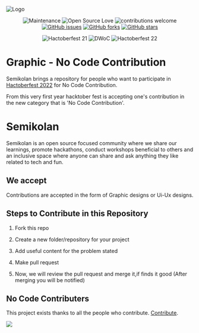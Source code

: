 
![Logo](https://semikolan.co/static/media/logo.fd0e13b2.png)

<div align="center">

![Maintenance](https://img.shields.io/badge/Maintained%3F-yes-orange?style=flat-square&labelColor=0a192f&color=e6f1ff)
![Open Source Love](https://img.shields.io/badge/Open%20Source-%E2%9D%A4-red?style=flat-square&labelColor=0a192f&color=e6f1ff)
![contributions welcome](https://img.shields.io/badge/contributions-welcome-brightgreen?style=flat-square&labelColor=0a192f&color=e6f1ff)
[![GitHub issues](https://img.shields.io/github/issues/semikolan-co/Graphics_no_code?style=social&labelColor=0a192f&color=a8b2d1)](https://github.com/semikolan-co/Graphics_no_code/issues)
[![GitHub forks](https://img.shields.io/github/forks/semikolan-co/Graphics_no_code?style=social&labelColor=0a192f&color=a8b2d1)](https://github.com/semikolan-co/Graphics_no_code/network)
[![GitHub stars](https://img.shields.io/github/stars/semikolan-co/Graphics_no_code?style=social&labelColor=0a192f&color=a8b2d1)](https://github.com/semikolan-co/Graphics_no_code/stargazers)
  
![Hactoberfest 21](https://img.shields.io/badge/Hactoberfest-%E2%9D%A4-red?style=for-the-badge&labelColor=0a192f&color=64ffda)
![DWoC](https://img.shields.io/badge/DWoC-%E2%9D%A4-red?style=for-the-badge&labelColor=0a192f&color=64ffda)
![Hactoberfest 22](https://img.shields.io/badge/Hactoberfest-%E2%9D%A4-red?style=for-the-badge&labelColor=0a192f&color=64ffda)
</div>


# Graphic - No Code Contribution

Semikolan brings a repository for people who want to participate
in [Hactoberfest 2022](https://hacktoberfest.com/) for No Code Contribution.

From this very first year hacktober fest is accepting one's contribution
in the new category that is 'No Code Contribution'.


# Semikolan

Semikolan is an open source focused community where we share our 
learnings, promote hackathons, conduct workshops beneficial to 
others and an inclusive space where anyone can share and ask 
anything they like related to tech and fun.

## We accept

Contributions are accepted in the form of Graphic designs or Ui-Ux
 designs.
 
## Steps to Contribute in this Repository

 1. Fork this repo
 
 2. Create a new folder/repository for your project
 
 3. Add useful content for the problem stated
 
 4. Make pull request
 
 5. Now, we will review the pull request and merge it,if finds it good (After merging you will be notified)


## No Code Contributers

This project exists thanks to all the people who contribute. [Contribute](./CONTRIBUTING.md).

<a href="https://github.com/semikolan-co/Graphics_no_code/graphs/contributors">
  <img src="https://contrib.rocks/image?repo=semikolan-co/Graphics_no_code" />
</a>

